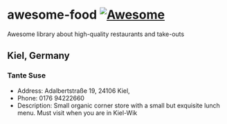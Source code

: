 # awesome-food [![Awesome](https://awesome.re/badge.svg)](https://awesome.re)
Awesome library about high-quality restaurants and take-outs



## Kiel, Germany

### Tante Suse
- Address: Adalbertstraße 19, 24106 Kiel,
- Phone: 0176 94222660
- Description: Small organic corner store with a small but exquisite lunch menu. Must visit when you are in Kiel-Wik


